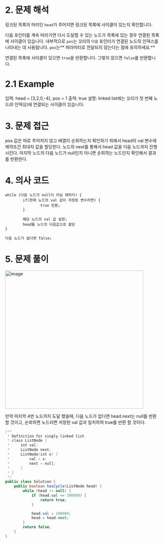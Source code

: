 # 2. 문제 해석
링크된 목록의 머리인 `head`가 주어지면 링크된 목록에 사이클이 있는지 확인합니다.

다음 포인터를 계속 따라가면 다시 도달할 수 있는 노드가 목록에 있는 경우 연결된 목록에 사이클이 있습니다. 내부적으로 `pos`는 꼬리의 `다음` 포인터가 연결된 노드의 인덱스를 나타내는 데 사용됩니다. `pos`는** 파라미터로 전달되지 않는다는 점에 유의하세요.**

연결된 목록에 사이클이 있으면 `true`을 반환합니다. 그렇지 않으면 `false`를 반환합니다.
# 2.1 Example
입력: head = [3,2,0,-4], pos = 1
출력: true
설명: linked list에는 꼬리가 첫 번째 노드(0 인덱싱)에 연결되는 사이클이 있습니다.

# 3. 문제 접근
pos 값은 따로 주어저지 않고 배열이 순회하는지 확인하기 위해서 head의 val 변수에 제약조건 최대치 값을 할당한다.
노드의 next를 통해서 head 값을 다음 노드까지 진행시킨다.
마지막 노드의 다음 노드가 null인지 아니면 순회하는 노드인지 확인해서 결과를 반환한다.

# 4. 의사 코드
```
while (다음 노드가 null이 아닐 때까지) {
		if(현재 노드의 val 값이 저장된 변수라면) {
				true 반환;
		}
		
		해당 노드의 val 값 설정;
		head를 노드의 다음값으로 할당
}

다음 노드가 없다면 false;
```
# 5. 문제 풀이
<img width="450" alt="image" src="https://github.com/ironReal/LeetHub/assets/46087207/3c9911e3-2c21-41eb-beeb-fa918f87e4ac">

만약 마지막 4번 노드까지 도달 했을때,
다음 노드가 없다면 head.next는 null를 반환 할 것이고,
순회하면 노드라면 저장된 val 값과 일치하여 true를 반환 할 것이다.

```java
/**
 * Definition for singly-linked list.
 * class ListNode {
 *     int val;
 *     ListNode next;
 *     ListNode(int x) {
 *         val = x;
 *         next = null;
 *     }
 * }
 */
public class Solution {
    public boolean hasCycle(ListNode head) {
        while (head != null) {
            if (head.val == 100000) {
                return true;
            }

            head.val = 100000;
            head = head.next;
        }
        return false;
    }
}
```
​
